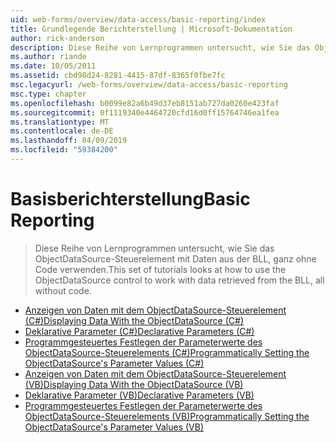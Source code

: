 ```yaml
---
uid: web-forms/overview/data-access/basic-reporting/index
title: Grundlegende Berichterstellung | Microsoft-Dokumentation
author: rick-anderson
description: Diese Reihe von Lernprogrammen untersucht, wie Sie das ObjectDataSource-Steuerelement mit Daten aus der BLL, ganz ohne Code verwenden.
ms.author: riande
ms.date: 10/05/2011
ms.assetid: cbd98d24-8281-4415-87df-8365f0fbe7fc
msc.legacyurl: /web-forms/overview/data-access/basic-reporting
msc.type: chapter
ms.openlocfilehash: b0099e82a6b49d37eb8151ab727da0260e423faf
ms.sourcegitcommit: 0f1119340e4464720cfd16d0ff15764746ea1fea
ms.translationtype: MT
ms.contentlocale: de-DE
ms.lasthandoff: 04/09/2019
ms.locfileid: "59384200"
---
```

# <a name="basic-reporting"></a><span data-ttu-id="5b1af-103">Basisberichterstellung</span><span class="sxs-lookup"><span data-stu-id="5b1af-103">Basic Reporting</span></span>

> <span data-ttu-id="5b1af-104">Diese Reihe von Lernprogrammen untersucht, wie Sie das ObjectDataSource-Steuerelement mit Daten aus der BLL, ganz ohne Code verwenden.</span><span class="sxs-lookup"><span data-stu-id="5b1af-104">This set of tutorials looks at how to use the ObjectDataSource control to work with data retrieved from the BLL, all without code.</span></span>


- [<span data-ttu-id="5b1af-105">Anzeigen von Daten mit dem ObjectDataSource-Steuerelement (C#)</span><span class="sxs-lookup"><span data-stu-id="5b1af-105">Displaying Data With the ObjectDataSource (C#)</span></span>](displaying-data-with-the-objectdatasource-cs.md)
- [<span data-ttu-id="5b1af-106">Deklarative Parameter (C#)</span><span class="sxs-lookup"><span data-stu-id="5b1af-106">Declarative Parameters (C#)</span></span>](declarative-parameters-cs.md)
- [<span data-ttu-id="5b1af-107">Programmgesteuertes Festlegen der Parameterwerte des ObjectDataSource-Steuerelements (C#)</span><span class="sxs-lookup"><span data-stu-id="5b1af-107">Programmatically Setting the ObjectDataSource's Parameter Values (C#)</span></span>](programmatically-setting-the-objectdatasource-s-parameter-values-cs.md)
- [<span data-ttu-id="5b1af-108">Anzeigen von Daten mit dem ObjectDataSource-Steuerelement (VB)</span><span class="sxs-lookup"><span data-stu-id="5b1af-108">Displaying Data With the ObjectDataSource (VB)</span></span>](displaying-data-with-the-objectdatasource-vb.md)
- [<span data-ttu-id="5b1af-109">Deklarative Parameter (VB)</span><span class="sxs-lookup"><span data-stu-id="5b1af-109">Declarative Parameters (VB)</span></span>](declarative-parameters-vb.md)
- [<span data-ttu-id="5b1af-110">Programmgesteuertes Festlegen der Parameterwerte des ObjectDataSource-Steuerelements (VB)</span><span class="sxs-lookup"><span data-stu-id="5b1af-110">Programmatically Setting the ObjectDataSource's Parameter Values (VB)</span></span>](programmatically-setting-the-objectdatasource-s-parameter-values-vb.md)
